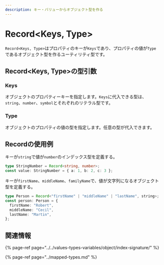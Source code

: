 ```yaml
---
description: キー・バリューからオブジェクト型を作る
---
```


# Record&lt;Keys, Type&gt;

`Record<Keys, Type>`はプロパティのキーが`Keys`であり、プロパティの値が`Type`であるオブジェクト型を作るユーティリティ型です。

## Record&lt;Keys, Type&gt;の型引数

### Keys

オブジェクトのプロパティーキーを指定します。`Keys`に代入できる型は、`string`、`number`、`symbol`とそれぞれのリテラル型です。

### Type

オブジェクトのプロパティの値の型を指定します。任意の型が代入できます。

## Recordの使用例

キーが`string`で値が`number`のインデックス型を定義する。

```typescript
type StringNumber = Record<string, number>;
const value: StringNumber = { a: 1, b: 2, c: 3 };
```

キーが`firstName`、`middleName`、`familyName`で、値が文字列になるオブジェクト型を定義する。

```typescript
type Person = Record<"firstName" | "middleName" | "lastName", string>;
const person: Person = {
  firstName: "Robert",
  middleName: "Cecil",
  lastName: "Martin",
};
```

## 関連情報

{% page-ref page="../../values-types-variables/object/index-signature/" %}

{% page-ref page="../mapped-types.md" %}

